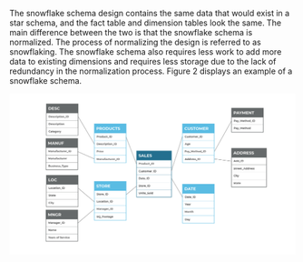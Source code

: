 The snowflake schema design contains the same data that would exist in a star schema, and the fact table and dimension tables look the same. The main difference between the two is that the snowflake schema is normalized. The process of normalizing the design is referred to as snowflaking. The snowflake schema also requires less work to add more data to existing dimensions and requires less storage due to the lack of redundancy in the normalization process. Figure 2 displays an example of a snowflake schema.

![Snowflake Schema Architecture](../resources/snowflake_schema.jpg)
